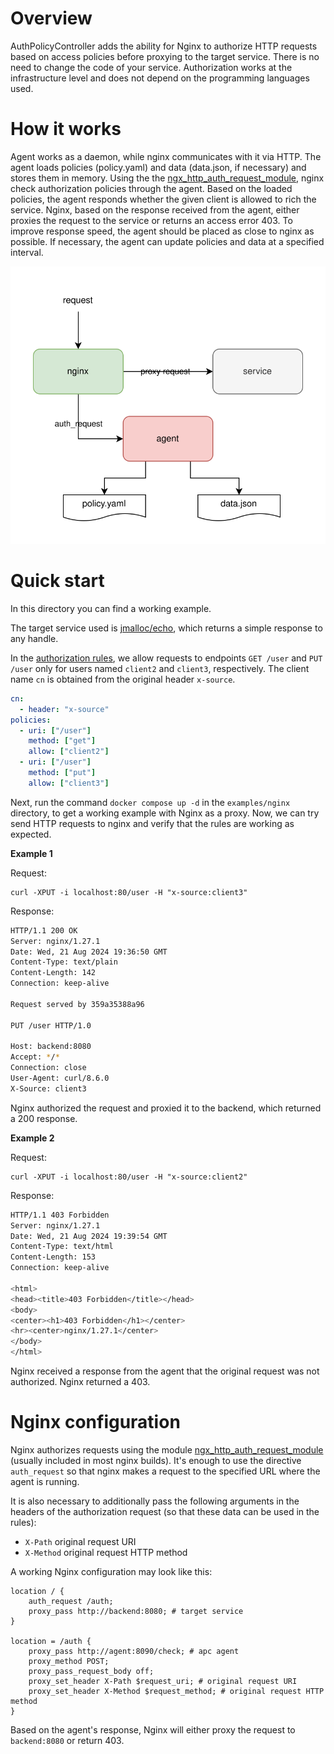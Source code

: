 # Overview 

AuthPolicyController adds the ability for Nginx to authorize HTTP requests based on access policies before proxying to the target service. There is no need to change the code of your service. Authorization works at the infrastructure level and does not depend on the programming languages used.

# How it works

Agent works as a daemon, while nginx communicates with it via HTTP. The agent loads policies (policy.yaml) and data (data.json, if necessary) and stores them in memory. Using the the [ngx_http_auth_request_module](https://nginx.org/en/docs/http/ngx_http_auth_request_module.html), nginx check authorization policies through the agent. Based on the loaded policies, the agent responds whether the given client is allowed to rich the service. Nginx, based on the response received from the agent, either proxies the request to the service or returns an access error 403. To improve response speed, the agent should be placed as close to nginx as possible. If necessary, the agent can update policies and data at a specified interval.

![img-desc](./nginx-arch.svg)

# Quick start 

In this directory you can find a working example.

The target service used is [jmalloc/echo](https://github.com/jmalloc/echo-server), which returns a simple response to any handle.

In the [authorization rules](./agent/policy.yaml), we allow requests to endpoints `GET /user` and `PUT /user` only for users named `client2` and `client3`, respectively. 
The client name `cn` is obtained from the original header `x-source`.

```yaml
cn:
  - header: "x-source"
policies:
  - uri: ["/user"]
    method: ["get"]
    allow: ["client2"]
  - uri: ["/user"]
    method: ["put"]
    allow: ["client3"]
```

Next, run the command `docker compose up -d` in the `examples/nginx` directory, to get a working example with Nginx as a proxy. Now, we can try send HTTP requests to nginx and verify that the rules are working as expected.

**Example 1**

Request:

```curl
curl -XPUT -i localhost:80/user -H "x-source:client3"
```

Response:

```bash
HTTP/1.1 200 OK
Server: nginx/1.27.1
Date: Wed, 21 Aug 2024 19:36:50 GMT
Content-Type: text/plain
Content-Length: 142
Connection: keep-alive

Request served by 359a35388a96

PUT /user HTTP/1.0

Host: backend:8080
Accept: */*
Connection: close
User-Agent: curl/8.6.0
X-Source: client3
```

Nginx authorized the request and proxied it to the backend, which returned a 200 response.

**Example 2**

Request:

```curl
curl -XPUT -i localhost:80/user -H "x-source:client2"
```

Response:

```bash
HTTP/1.1 403 Forbidden
Server: nginx/1.27.1
Date: Wed, 21 Aug 2024 19:39:54 GMT
Content-Type: text/html
Content-Length: 153
Connection: keep-alive

<html>
<head><title>403 Forbidden</title></head>
<body>
<center><h1>403 Forbidden</h1></center>
<hr><center>nginx/1.27.1</center>
</body>
</html>
```

Nginx received a response from the agent that the original request was not authorized. Nginx returned a 403.

# Nginx configuration

Nginx authorizes requests using the module [ngx_http_auth_request_module](https://nginx.org/en/docs/http/ngx_http_auth_request_module.html) (usually included in most nginx builds). It's enough to use the directive `auth_request` so that nginx makes a request to the specified URL where the agent is running.

It is also necessary to additionally pass the following arguments in the headers of the authorization request (so that these data can be used in the rules):

- `X-Path` original request URI
- `X-Method` original request HTTP method


A working Nginx configuration may look like this:

```nginx
location / {
    auth_request /auth;
    proxy_pass http://backend:8080; # target service
}

location = /auth {
    proxy_pass http://agent:8090/check; # apc agent
    proxy_method POST;
    proxy_pass_request_body off;
    proxy_set_header X-Path $request_uri; # original request URI
    proxy_set_header X-Method $request_method; # original request HTTP method
}
```

Based on the agent's response, Nginx will either proxy the request to `backend:8080` or return 403.